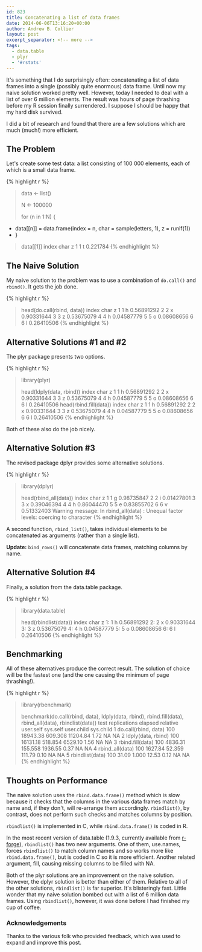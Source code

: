 ```yaml
---
id: 823
title: Concatenating a list of data frames
date: 2014-06-06T13:16:20+00:00
author: Andrew B. Collier
layout: post
excerpt_separator: <!-- more -->
tags:
  - data.table
  - plyr
  - '#rstats'
---
```

It's something that I do surprisingly often: concatenating a list of data frames into a single (possibly quite enormous) data frame. Until now my naive solution worked pretty well. However, today I needed to deal with a list of over 6 million elements. The result was hours of page thrashing before my R session finally surrendered. I suppose I should be happy that my hard disk survived.

<!-- more -->

I did a bit of research and found that there are a few solutions which are much (much!) more efficient.

## The Problem

Let's create some test data: a list consisting of 100 000 elements, each of which is a small data frame.

{% highlight r %}
> data <- list()
> 
> N <- 100000
>
> for (n in 1:N) {
+   data[[n]] = data.frame(index = n, char = sample(letters, 1), z = runif(1))
+ }
> data[[1]]
  index char        z
1     1    t 0.221784
{% endhighlight %}

## The Naive Solution

My naive solution to the problem was to use a combination of `do.call()` and `rbind()`. It gets the job done.

{% highlight r %}
> head(do.call(rbind, data))
  index char          z
1     1    h 0.56891292
2     2    x 0.90331644
3     3    z 0.53675079
4     4    h 0.04587779
5     5    o 0.08608656
6     6    l 0.26410506
{% endhighlight %}

## Alternative Solutions #1 and #2

The plyr package presents two options.

{% highlight r %}
> library(plyr)
> 
> head(ldply(data, rbind))
  index char          z
1     1    h 0.56891292
2     2    x 0.90331644
3     3    z 0.53675079
4     4    h 0.04587779
5     5    o 0.08608656
6     6    l 0.26410506
> head(rbind.fill(data))
  index char          z
1     1    h 0.56891292
2     2    x 0.90331644
3     3    z 0.53675079
4     4    h 0.04587779
5     5    o 0.08608656
6     6    l 0.26410506
{% endhighlight %}

Both of these also do the job nicely.

## Alternative Solution #3

The revised package dplyr provides some alternative solutions.

{% highlight r %}
> library(dplyr)
> 
> head(rbind_all(data))
  index char          z
1     1    g 0.98735847
2     2    i 0.01427801
3     3    x 0.39046394
4     4    h 0.86044470
5     5    e 0.83855702
6     6    v 0.51332403
Warning message:
In rbind_all(data) : Unequal factor levels: coercing to character
{% endhighlight %}

A second function, `rbind_list()`, takes individual elements to be concatenated as arguments (rather than a single list).

**Update:** `bind_rows()` will concatenate data frames, matching columns by name.

## Alternative Solution #4

Finally, a solution from the data.table package.

{% highlight r %}
> library(data.table)
> 
> head(rbindlist(data))
   index char          z
1:     1    h 0.56891292
2:     2    x 0.90331644
3:     3    z 0.53675079
4:     4    h 0.04587779
5:     5    o 0.08608656
6:     6    l 0.26410506
{% endhighlight %}

## Benchmarking

All of these alternatives produce the correct result. The solution of choice will be the fastest one (and the one causing the minimum of page thrashing!).

{% highlight r %}
> library(rbenchmark)
> 
> benchmark(do.call(rbind, data), ldply(data, rbind), rbind.fill(data), rbind_all(data), rbindlist(data))
                  test replications  elapsed relative user.self sys.self user.child sys.child
1 do.call(rbind, data)          100 18943.38  609.308  11204.84     1.72         NA        NA
2   ldply(data, rbind)          100 16131.18  518.854   6529.10     1.56         NA        NA
3     rbind.fill(data)          100  4836.31  155.558   1936.55     0.37         NA        NA
4      rbind_all(data)          100  1627.84   52.359    111.79     0.10         NA        NA
5      rbindlist(data)          100    31.09    1.000     12.53     0.12         NA        NA
{% endhighlight %}

## Thoughts on Performance

The naive solution uses the `rbind.data.frame()` method which is slow because it checks that the columns in the various data frames match by name and, if they don't, will re-arrange them accordingly. `rbindlist()`, by contrast, does not perform such checks and matches columns by position.

`rbindlist()` is implemented in C, while `rbind.data.frame()` is coded in R.

In the most recent version of data.table (1.9.3, currently available from [r-forge](http://datatable.r-forge.r-project.org/ "r-forge")), `rbindlist()` has two new arguments. One of them, use.names, forces `rbindlist()` to match column names and so works more like `rbind.data.frame()`, but is coded in C so it is more efficient. Another related argument, fill, causing missing columns to be filled with NA.

Both of the plyr solutions are an improvement on the naive solution. However, the dplyr solution is better than either of them. Relative to all of the other solutions, `rbindlist()` is far superior. It's blisteringly fast. Little wonder that my naive solution bombed out with a list of 6 million data frames. Using `rbindlist()`, however, it was done before I had finished my cup of coffee.

### Acknowledgements

Thanks to the various folk who provided feedback, which was used to expand and improve this post.
